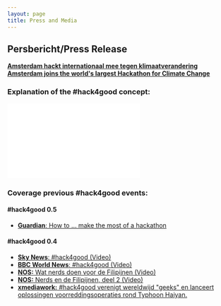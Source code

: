 ```yaml
---
layout: page
title: Press and Media
---
```

## Persbericht/Press Release
<a href="{{ site.baseurl }}public/press/hack4good-0.6-Nederlands-1.pdf" target="_new">**Amsterdam hackt internationaal mee tegen klimaatverandering**</a>
<a href="{{ site.baseurl }}public/press/hack4good-0.6-English-1.pdf" target="_new">**Amsterdam joins the world's largest Hackathon for Climate Change**</a>

### Explanation of the #hack4good concept:
<iframe width="300" height="169" src="//www.youtube-nocookie.com/embed/1KmTvL1G7P8?rel=0" frameborder="0" allowfullscreen></iframe>

### Coverage previous #hack4good events:
#### #hack4good 0.5
* <a href="http://www.theguardian.com/global-development-professionals-network/2014/feb/19/hackathon-apps-developers-hack4good" target="_new">**Guardian**: How to ... make the most of a hackathon</a>

#### #hack4good 0.4
* <a href="http://youtu.be/J-NKMCd9NXY" target="_new">**Sky News**: #hack4good (Video)</a>
* <a href="http://youtu.be/LceCXlchi98" target="_new">**BBC World News**: #hack4good (Video)</a>
* <a href="http://nos.nl/op3/artikel/574043-wat-nerds-doen-voor-de-filipijnen.html" target="_new">**NOS:** Wat nerds doen voor de Filipijnen (Video)</a>
* <a href="http://nos.nl/op3/artikel/577000-nerds-en-de-filipijnen-deel-2.html" target="_new">**NOS:** Nerds en de Filipijnen, deel 2 (Video)</a>
* <a href="http://www.xmediaworks.nl/hack4good-verenigt-wereldwijd-geeks-en-lanceert-oplossingen-voor-reddingsoperaties-rond-typhoon-haiyan-2/" target="_new">**xmediawork:** #hack4good verenigt wereldwijd "geeks" en lanceert oplossingen voorreddingsoperaties rond Typhoon Haiyan.</a>

